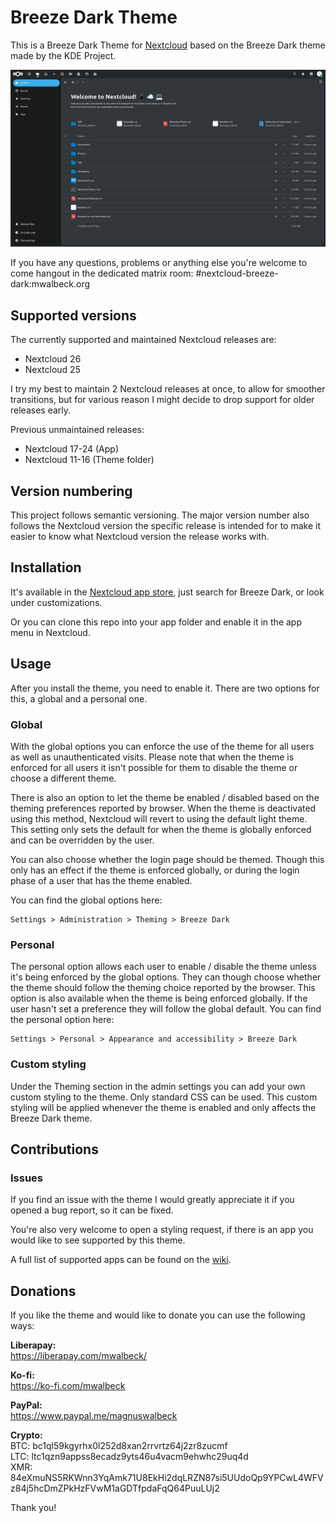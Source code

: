 # Breeze Dark Theme

This is a Breeze Dark Theme for [Nextcloud](https://nextcloud.com) based on the Breeze Dark theme made by the KDE Project.

![screenshot of theme](screenshot.png)

If you have any questions, problems or anything else you're welcome to come hangout in the dedicated matrix room: #nextcloud-breeze-dark:mwalbeck.org

## Supported versions

The currently supported and maintained Nextcloud releases are:

-   Nextcloud 26
-   Nextcloud 25

I try my best to maintain 2 Nextcloud releases at once, to allow for smoother transitions, but for various reason I might decide to drop support for older releases early.

Previous unmaintained releases:

-   Nextcloud 17-24 (App)
-   Nextcloud 11-16 (Theme folder)

## Version numbering

This project follows semantic versioning. The major version number also follows the Nextcloud version the specific release is intended for to make it easier to know what Nextcloud version the release works with.

## Installation

It's available in the [Nextcloud app store](https://apps.nextcloud.com/apps/breezedark), just search for Breeze Dark, or look under customizations.

Or you can clone this repo into your app folder and enable it in the app menu in Nextcloud.

## Usage

After you install the theme, you need to enable it. There are two options for this, a global and a personal one.

### Global

With the global options you can enforce the use of the theme for all users as well as unauthenticated visits. Please note that when the theme is enforced for all users it isn't possible for them to disable the theme or choose a different theme.

There is also an option to let the theme be enabled / disabled based on the theming preferences reported by browser. When the theme is deactivated using this method, Nextcloud will revert to using the default light theme. This setting only sets the default for when the theme is globally enforced and can be overridden by the user.

You can also choose whether the login page should be themed. Though this only has an effect if the theme is enforced globally, or during the login phase of a user that has the theme enabled.

You can find the global options here:

```
Settings > Administration > Theming > Breeze Dark
```

### Personal

The personal option allows each user to enable / disable the theme unless it's being enforced by the global options. They can though choose whether the theme should follow the theming choice reported by the browser. This option is also available when the theme is being enforced globally. If the user hasn't set a preference they will follow the global default. You can find the personal option here:

```
Settings > Personal > Appearance and accessibility > Breeze Dark
```

### Custom styling

Under the Theming section in the admin settings you can add your own custom styling to the theme. Only standard CSS can be used. This custom styling will be applied whenever the theme is enabled and only affects the Breeze Dark theme.

## Contributions

### Issues

If you find an issue with the theme I would greatly appreciate it if you opened a bug report, so it can be fixed.

You're also very welcome to open a styling request, if there is an app you would like to see supported by this theme.

A full list of supported apps can be found on the [wiki](https://github.com/mwalbeck/nextcloud-breeze-dark/wiki/Styled-apps).

## Donations

If you like the theme and would like to donate you can use the following ways:

**Liberapay:**  
https://liberapay.com/mwalbeck/

**Ko-fi:**  
https://ko-fi.com/mwalbeck

**PayPal:**  
https://www.paypal.me/magnuswalbeck

**Crypto:**  
BTC: bc1ql59kgyrhx0l252d8xan2rrvrtz64j2zr8zucmf  
LTC: ltc1qzn9appss8ecadz9yts46u4vacm9ehwhc29uq4d  
XMR: 84eXmuNS5RKWnn3YqAmk71U8EkHi2dqLRZN87si5UUdoQp9YPCwL4WFVz84j5hcDmZPkHzFVwM1aGDTfpdaFqQ64PuuLUj2

Thank you!
